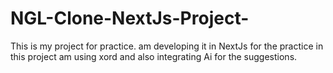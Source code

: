 # NGL-Clone-NextJs-Project-
This is my project for practice. am developing it in NextJs for the practice in this project am using xord and also integrating Ai for the suggestions. 
